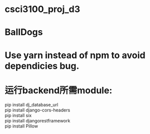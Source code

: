 # csci3100_proj_d3
# BallDogs

# Use yarn instead of npm to avoid dependicies bug.

# 运行backend所需module:
pip install dj_database_url <br/>
pip install django-cors-headers <br/>
pip install six <br/>
pip install djangorestframework <br/>
pip install Pillow  <br/>
